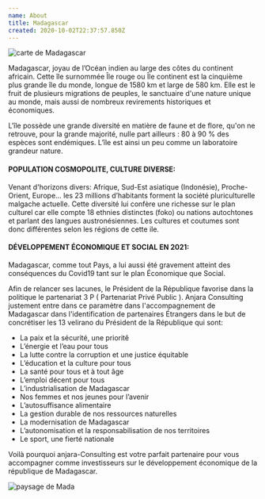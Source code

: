 ```yaml
---
name: About
title: Madagascar
created: 2020-10-02T22:37:57.850Z
---
```

<div className="container">

<div className="card">

<div className="mada-ville">

![carte de Madagascar](/media/img/madagascar-2020.jpg)

</div>

<div className="card-container main-body">

Madagascar, joyau de l’Océan indien au large des côtes du continent africain. Cette île surnommée Île rouge ou Île continent est la cinquième plus grande île du monde, longue de 1580 km et large de 580 km. Elle est le fruit de plusieurs migrations de peuples, le sanctuaire d'une nature unique au monde, mais aussi de nombreux revirements historiques et économiques.

L'île possède une grande diversité en matière de faune et de flore, qu'on ne retrouve, pour la grande majorité, nulle part ailleurs : 80 à 90 % des espèces sont endémiques. L’île est ainsi un peu comme un laboratoire grandeur nature.

<div className="heading-center">

#### POPULATION COSMOPOLITE, CULTURE DIVERSE:

</div>

Venant d'horizons divers: Afrique, Sud-Est asiatique (Indonésie), Proche-Orient, Europe… les 23 millions d’habitants forment la société pluriculturelle malgache actuelle. Cette diversité lui confère une richesse sur le plan culturel car elle compte 18 ethnies distinctes (foko) ou nations autochtones et parlant des langues austronésiennes. Les cultures et coutumes sont donc différentes selon les régions de cette ile.

<div className="heading-center">

#### DÉVELOPPEMENT ÉCONOMIQUE ET SOCIAL EN 2021:

</div>

Madagascar, comme tout Pays, a lui aussi été gravement atteint des conséquences du Covid19 tant sur le plan Économique que Social.

Afin de relancer ses lacunes, le Président de la République favorise dans la politique le partenariat 3 P ( Partenariat Privé Public ). Anjara Consulting justement entre dans ce paramètre dans l'accompagnement de Madagascar dans l'identification de partenaires Étrangers dans le but de concrétiser les 13 velirano du Président de la République qui sont:

- La paix et la sécurité, une prioritê
- L’énergie et l’eau pour tous
- La lutte contre la corruption et une justice équitable
- L’éducation et la culture pour tous
- La santé pour tous et à tout âge
- L’emploi décent pour tous
- L’industrialisation de Madagascar
- Nos femmes et nos jeunes pour l’avenir
- L’autosuffisance alimentaire
- La gestion durable de nos ressources naturelles
- La modernisation de Madagascar
- L’autonomisation et la responsabilisation de nos territoires
- Le sport, une fierté nationale

Voilà pourquoi anjara-Consulting est votre parfait partenaire pour vous accompagner comme investisseurs sur le développement économique de la république de Madagascar.

<div className="main-body__anjara">

![paysage de Mada](/media/img/anjara.jpg)

</div>

</div>

</div>

</div>